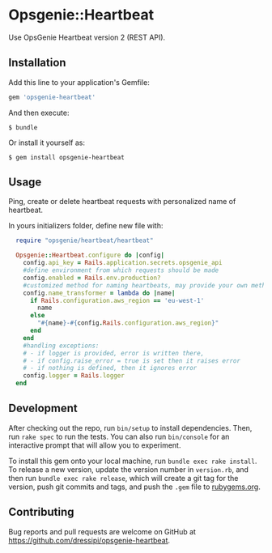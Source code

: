 # Opsgenie::Heartbeat

Use OpsGenie Heartbeat version 2 (REST API).

## Installation

Add this line to your application's Gemfile:

```ruby
gem 'opsgenie-heartbeat'
```

And then execute:

    $ bundle

Or install it yourself as:

    $ gem install opsgenie-heartbeat

## Usage

Ping, create or delete heartbeat requests with personalized name of heartbeat.

In yours initializers folder, define new file with:
```ruby
  require "opsgenie/heartbeat/heartbeat"

  Opsgenie::Heartbeat.configure do |config|
    config.api_key = Rails.application.secrets.opsgenie_api
    #define environment from which requests should be made
    config.enabled = Rails.env.production?
    #customized method for naming heartbeats, may provide your own method
    config.name_transformer = lambda do |name|
      if Rails.configuration.aws_region == 'eu-west-1'
        name
      else
        "#{name}-#{config.Rails.configuration.aws_region}"
      end
    end
    #handling exceptions:
    # - if logger is provided, error is written there,
    # - if config.raise_error = true is set then it raises error
    # - if nothing is defined, then it ignores error
    config.logger = Rails.logger
  end
  ```

## Development

After checking out the repo, run `bin/setup` to install dependencies. Then, run `rake spec` to run the tests. You can also run `bin/console` for an interactive prompt that will allow you to experiment.

To install this gem onto your local machine, run `bundle exec rake install`. To release a new version, update the version number in `version.rb`, and then run `bundle exec rake release`, which will create a git tag for the version, push git commits and tags, and push the `.gem` file to [rubygems.org](https://rubygems.org).

## Contributing

Bug reports and pull requests are welcome on GitHub at https://github.com/dressipi/opsgenie-heartbeat.
